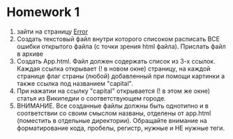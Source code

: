 <h1>
    Homework 1
</h1>

<ol>
<li>
    зайти на страницу 
    <a href="https://github.com/paawel/pvt_homework/blob/master/hw-1/hw-1.html">Error</a>
</li>
<li>
    Создать текстовый файл внутри которого списоком расписать ВСЕ ошибки открытого файла (с точки зрения html файла).
    Прислать файл в архиве
</li>
<li>
    Создать App.html. 
    Файл должен содержать список из 3-х ссылок. 
    Каждая ссылка открывает (! в новом окне) страницу, 
    на каждой странице флаг страны (любой) добавленный при помощи картинки а также ссылка под названием "capital".
</li>
<li>
    При нажатии на ссылку "capital" открывается (! в этом же окне) статья из Википедии о соответствующем городе.
</li>
<li>
    ВНИМАНИЕ. Все созданные файлы должны быть однотипно и в соответствии со своим смыслом названы, отделены от app.html (поместить в отдельные директории). Обращайте внимание на форматирование кода, пробелы, регистр, нужные и НЕ нужные теги.
</li>
</ol>
